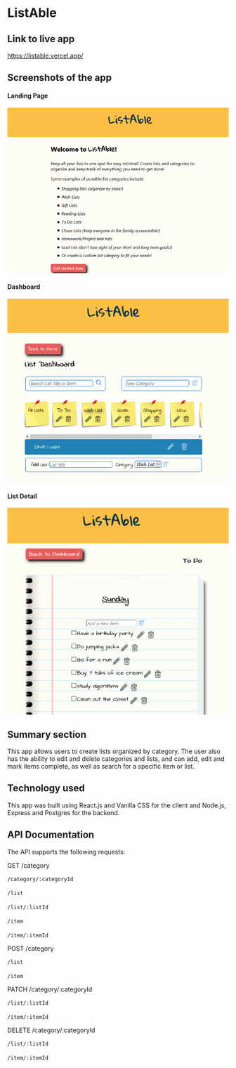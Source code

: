 # ListAble

## Link to live app

https://listable.vercel.app/
    
## Screenshots of the app

#### Landing Page
![Landing Page Screenshot](src/images/screenshots/landing.PNG?raw=true "Landing Page")

#### Dashboard
![Dashboard Screenshot](src/images/screenshots/dashboard.PNG?raw=true "Dashboard")

#### List Detail
![List Detail Screenshot](src/images/screenshots/list.PNG?raw=true "List Detail")
    
## Summary section

This app allows users to create lists organized by category. The user also has the ability to edit and delete categories and lists, and can add, edit and mark items complete, as well as search for a specific item or list.
    
## Technology used

This app was built using React.js and Vanilla CSS for the client and Node.js, Express and Postgres for the backend.

## API Documentation

The API supports the following requests:

GET 
    /category 

    /category/:categoryId

    /list

    /list/:listId

    /item

    /item/:itemId

POST
    /category

    /list

    /item


PATCH
    /category/:categoryId

    /list/:listId

    /item/:itemId


DELETE
    /category/:categoryId

    /list/:listId

    /item/:itemId
    


